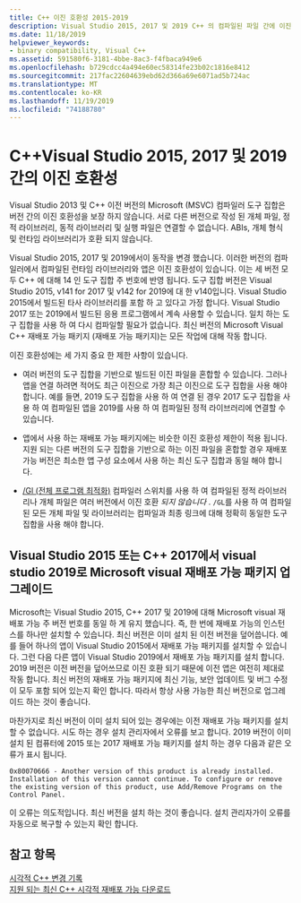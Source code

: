 ```yaml
---
title: C++ 이진 호환성 2015-2019
description: Visual Studio 2015, 2017 및 2019 C++ 의 컴파일된 파일 간에 이진 호환성이 작동 하는 방식에 대해 설명 합니다. Microsoft Visual C++ 재배포 가능 패키지 하나는 세 가지 버전 모두에 대해 작동 합니다.
ms.date: 11/18/2019
helpviewer_keywords:
- binary compatibility, Visual C++
ms.assetid: 591580f6-3181-4bbe-8ac3-f4fbaca949e6
ms.openlocfilehash: b729cdcc4a494e60ec58314fe23b02c1816e8412
ms.sourcegitcommit: 217fac22604639ebd62d366a69e6071ad5b724ac
ms.translationtype: MT
ms.contentlocale: ko-KR
ms.lasthandoff: 11/19/2019
ms.locfileid: "74188780"
---
```

# <a name="c-binary-compatibility-between-visual-studio-2015-2017-and-2019"></a>C++Visual Studio 2015, 2017 및 2019 간의 이진 호환성

Visual Studio 2013 및 C++ 이전 버전의 Microsoft (MSVC) 컴파일러 도구 집합은 버전 간의 이진 호환성을 보장 하지 않습니다. 서로 다른 버전으로 작성 된 개체 파일, 정적 라이브러리, 동적 라이브러리 및 실행 파일은 연결할 수 없습니다. ABIs, 개체 형식 및 런타임 라이브러리가 호환 되지 않습니다.

Visual Studio 2015, 2017 및 2019에서이 동작을 변경 했습니다. 이러한 버전의 컴파일러에서 컴파일된 런타임 라이브러리와 앱은 이진 호환성이 있습니다. 이는 세 버전 모두 C++ 에 대해 14 인 도구 집합 주 번호에 반영 됩니다. 도구 집합 버전은 Visual Studio 2015, v141 for 2017 및 v142 for 2019에 대 한 v140입니다. Visual Studio 2015에서 빌드된 타사 라이브러리를 포함 하 고 있다고 가정 합니다. Visual Studio 2017 또는 2019에서 빌드된 응용 프로그램에서 계속 사용할 수 있습니다. 일치 하는 도구 집합을 사용 하 여 다시 컴파일할 필요가 없습니다. 최신 버전의 Microsoft Visual C++ 재배포 가능 패키지 (재배포 가능 패키지)는 모든 작업에 대해 작동 합니다.

이진 호환성에는 세 가지 중요 한 제한 사항이 있습니다.

- 여러 버전의 도구 집합을 기반으로 빌드된 이진 파일을 혼합할 수 있습니다. 그러나 앱을 연결 하려면 적어도 최근 이진으로 가장 최근 이진으로 도구 집합을 사용 해야 합니다. 예를 들면, 2019 도구 집합을 사용 하 여 연결 된 경우 2017 도구 집합을 사용 하 여 컴파일된 앱을 2019를 사용 하 여 컴파일된 정적 라이브러리에 연결할 수 있습니다.

- 앱에서 사용 하는 재배포 가능 패키지에는 비슷한 이진 호환성 제한이 적용 됩니다. 지원 되는 다른 버전의 도구 집합을 기반으로 하는 이진 파일을 혼합할 경우 재배포 가능 버전은 최소한 앱 구성 요소에서 사용 하는 최신 도구 집합과 동일 해야 합니다.

- [/Gl (전체 프로그램 최적화)](../build/reference/gl-whole-program-optimization.md) 컴파일러 스위치를 사용 하 여 컴파일된 정적 라이브러리나 개체 파일은 여러 버전에서 이진 호환 *되지 않습니다* . `/GL`를 사용 하 여 컴파일된 모든 개체 파일 및 라이브러리는 컴파일과 최종 링크에 대해 정확히 동일한 도구 집합을 사용 해야 합니다.

## <a name="upgrade-the-microsoft-visual-c-redistributable-from-visual-studio-2015-or-2017-to-visual-studio-2019"></a>Visual Studio 2015 또는 C++ 2017에서 visual studio 2019로 Microsoft visual 재배포 가능 패키지 업그레이드

Microsoft는 Visual Studio 2015, C++ 2017 및 2019에 대해 Microsoft visual 재배포 가능 주 버전 번호를 동일 하 게 유지 했습니다. 즉, 한 번에 재배포 가능의 인스턴스를 하나만 설치할 수 있습니다. 최신 버전은 이미 설치 된 이전 버전을 덮어씁니다. 예를 들어 하나의 앱이 Visual Studio 2015에서 재배포 가능 패키지를 설치할 수 있습니다. 그런 다음 다른 앱이 Visual Studio 2019에서 재배포 가능 패키지를 설치 합니다. 2019 버전은 이전 버전을 덮어쓰므로 이진 호환 되기 때문에 이전 앱은 여전히 제대로 작동 합니다. 최신 버전의 재배포 가능 패키지에 최신 기능, 보안 업데이트 및 버그 수정이 모두 포함 되어 있는지 확인 합니다. 따라서 항상 사용 가능한 최신 버전으로 업그레이드 하는 것이 좋습니다.

마찬가지로 최신 버전이 이미 설치 되어 있는 경우에는 이전 재배포 가능 패키지를 설치할 수 없습니다. 시도 하는 경우 설치 관리자에서 오류를 보고 합니다. 2019 버전이 이미 설치 된 컴퓨터에 2015 또는 2017 재배포 가능 패키지를 설치 하는 경우 다음과 같은 오류가 표시 됩니다.

```Output
0x80070666 - Another version of this product is already installed. Installation of this version cannot continue. To configure or remove the existing version of this product, use Add/Remove Programs on the Control Panel.
```

이 오류는 의도적입니다. 최신 버전을 설치 하는 것이 좋습니다. 설치 관리자가이 오류를 자동으로 복구할 수 있는지 확인 합니다.

## <a name="see-also"></a>참고 항목

[시각적 C++ 변경 기록](../porting/visual-cpp-change-history-2003-2015.md)\
[지원 되는 최신 C++ 시각적 재배포 가능 다운로드](https://support.microsoft.com/help/2977003/the-latest-supported-visual-c-downloads)
